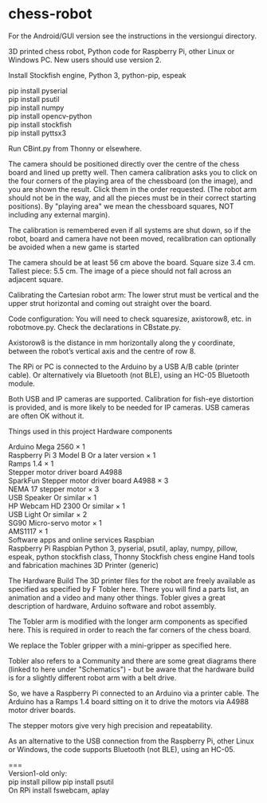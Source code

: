# chess-robot  
  
For the Android/GUI version see the instructions in the versiongui directory.
    
3D printed chess robot, Python code for Raspberry Pi, other Linux or Windows PC. New users should use version 2.

Install Stockfish engine, Python 3, python-pip, espeak

pip install pyserial  
pip install psutil  
pip install numpy  
pip install opencv-python  
pip install stockfish  
pip install pyttsx3  

Run CBint.py from Thonny or elsewhere.

The camera should be positioned directly over the centre of the chess board and lined up pretty well. Then camera calibration asks you to click on the four corners of the playing area of the chessboard (on the image), and you are shown the result. Click them in the order requested. (The robot arm should not be in the way, and all the pieces must be in their correct starting positions). By "playing area" we mean the chessboard squares, NOT including any external margin).

The calibration is remembered even if all systems are shut down, so if the robot, board and camera have not been moved, recalibration can optionally be avoided when a new game is started

The camera should be at least 56 cm above the board. Square size 3.4 cm. Tallest piece: 5.5 cm. The image of a piece should not fall across an adjacent square.

Calibrating the Cartesian robot arm: The lower strut must be vertical and the upper strut horizontal and coming out straight over the board.

Code configuration: You will need to check squaresize, axistorow8, etc. in robotmove.py. Check the declarations in CBstate.py.

Axistorow8 is the distance in mm horizontally along the y coordinate, between the robot’s vertical axis and the centre of row 8. 


The RPi or PC is connected to the Arduino by a USB A/B cable (printer cable). Or alternatively via Bluetooth (not BLE), using an HC-05 Bluetooth module.

Both USB and IP cameras are supported. Calibration for fish-eye distortion is provided, and is more likely to be needed for IP cameras. USB cameras are often OK without it.

Things used in this project
Hardware components

Arduino Mega 2560 ×	1	
Raspberry Pi 3 Model B Or a later version ×	1	
Ramps 1.4 ×	1	
Stepper motor driver board A4988	
SparkFun Stepper motor driver board A4988 ×	3	
NEMA 17 stepper motor ×	3	
USB Speaker Or similar ×	1	
HP Webcam HD 2300 Or similar ×	1	
USB Light Or similar ×	2	
SG90 Micro-servo motor	×	1	
AMS1117 ×	1	
Software apps and online services
Raspbian	
Raspberry Pi Raspbian
Python 3, pyserial, psutil, aplay, numpy, pillow, espeak, python stockfish class, Thonny
Stockfish chess engine
Hand tools and fabrication machines
3D Printer (generic)	

The Hardware Build
The 3D printer files for the robot are freely available as specified as specified by F Tobler here. There you will find a parts list, an animation and a video and many other things. Tobler gives a great description of hardware, Arduino software and robot assembly.

The Tobler arm is modified with the longer arm components as specified here. This is required in order to reach the far corners of the chess board.

We replace the Tobler gripper with a mini-gripper as specified here.

Tobler also refers to a Community and there are some great diagrams there (linked to here under "Schematics") - but be aware that the hardware build is for a slightly different robot arm with a belt drive.

So, we have a Raspberry Pi connected to an Arduino via a printer cable. The Arduino has a Ramps 1.4 board sitting on it to drive the motors via A4988 motor driver boards.

The stepper motors give very high precision and repeatability.

As an alternative to the USB connection from the Raspberry Pi, other Linux or Windows, the code supports Bluetooth (not BLE), using an HC-05.






===  
Version1-old only:  
pip install pillow
pip install psutil  
On RPi install fswebcam, aplay

